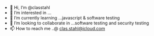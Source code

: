 - 👋 Hi, I’m @classtahl
- 👀 I’m interested in ...
- 🌱 I’m currently learning ...javascript & software testing
- 💞️ I’m looking to collaborate in ...software testing and security testing 
- 📫 How to reach me ..@ clas.stahl@icloud.com

<!---
classtahl/classtahl is a ✨ special ✨ repository because its `README.md` (this file) appears on your GitHub profile.
You can click the Preview link to take a look at your changes.
--->
